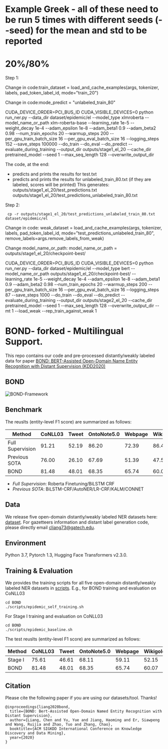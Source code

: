 # Example Greek - all of these need to be run 5 times with different seeds (--seed) for the mean and std to be reported
# 20%/80%

Step 1:

Change in code:train_dataset = load_and_cache_examples(args, tokenizer, labels, pad_token_label_id, mode="train_20")

Change in code:mode_predict = "unlabeled_train_80"

CUDA_DEVICE_ORDER=PCI_BUS_ID CUDA_VISIBLE_DEVICES=0 python run_ner.py --data_dir dataset/epidemic/el  --model_type xlmroberta --model_name_or_path xlm-roberta-base   --learning_rate 1e-5   --weight_decay 1e-4   --adam_epsilon 1e-8   --adam_beta1 0.9   --adam_beta2 0.98   --num_train_epochs 20   --warmup_steps 200   --per_gpu_train_batch_size 16   --per_gpu_eval_batch_size 16  --logging_steps 152  --save_steps 100000 --do_train --do_eval  --do_predict   --evaluate_during_training   --output_dir outputs/stage1_el_20   --cache_dir pretrained_model   --seed 1   --max_seq_length 128   --overwrite_output_dir

The code, at the end:
- predicts and prints the results for test.txt
- predicts and prints the results for unlabeled_train_80.txt (if they are labeled, scores will be printed)
This generates:
outputs/stage1_el_20/test_predictions.txt
outputs/stage1_el_20/test_predictions_unlabeled_train_80.txt

Step 2:

``` cp -r outputs/stage1_el_20/test_predictions_unlabeled_train_80.txt dataset/epidemic/el```

Change in code: weak_dataset = load_and_cache_examples(args, tokenizer, labels, pad_token_label_id, mode="test_predictions_unlabeled_train_80", remove_labels=args.remove_labels_from_weak)

Change model_name_or_path: model_name_or_path = outputs/stage1_el_20/checkpoint-best/

CUDA_DEVICE_ORDER=PCI_BUS_ID CUDA_VISIBLE_DEVICES=0 python run_ner.py --data_dir dataset/epidemic/el   --model_type bert --model_name_or_path outputs/stage1_el_20/checkpoint-best/   --learning_rate 1e-5   --weight_decay 1e-4   --adam_epsilon 1e-8   --adam_beta1 0.9   --adam_beta2 0.98   --num_train_epochs 20   --warmup_steps 200   --per_gpu_train_batch_size 16   --per_gpu_eval_batch_size 16   --logging_steps 87   --save_steps 1000 --do_train --do_eval   --do_predict   --evaluate_during_training   --output_dir outputs/stage2_el_20   --cache_dir pretrained_model   --seed 1   --max_seq_length 128   --overwrite_output_dir   --mt 1   --load_weak --rep_train_against_weak 1







# BOND- forked - Multilingual Support.
This repo contains our code and pre-processed distantly/weakly labeled data for paper [BOND: BERT-Assisted Open-Domain Name Entity Recognition with Distant Supervision (KDD2020)](https://arxiv.org/abs/2006.15509)

## BOND

![BOND-Framework](docs/bond.png)

## Benchmark
The reuslts (entity-level F1 score) are summarized as follows:

| Method | CoNLL03 | Tweet | OntoNote5.0 | Webpage | Wikigold |
| ------ | ------- | ----- | ----------- | ------- | -------- |
| Full Supervision  | 91.21 | 52.19 | 86.20 | 72.39 | 86.43 |
| Previous SOTA | 76.00 | 26.10 | 67.69 | 51.39 | 47.54 |
| BOND | 81.48 | 48.01 | 68.35 | 65.74 | 60.07 |

- *Full Supervision*: Roberta Finetuning/BiLSTM CRF
- *Previous SOTA*: BiLSTM-CRF/AutoNER/LR-CRF/KALM/CONNET


## Data

We release five open-domain distantly/weakly labeled NER datasets here: [dataset](dataset). For gazetteers information and distant label generation code, please directly email cliang73@gatech.edu.

## Environment

Python 3.7, Pytorch 1.3, Hugging Face Transformers v2.3.0.

## Training & Evaluation

We provides the training scripts for all five open-domain distantly/weakly labeled NER datasets in [scripts](scripts). E.g., for BOND training and evaluation on CoNLL03
```
cd BOND
./scripts/epidemic_self_training.sh
```
For Stage I training and evaluation on CoNLL03
```
cd BOND
./scripts/epidemic_baseline.sh
```
The test reuslts (entity-level F1 score) are summarized as follows:

| Method | CoNLL03 | Tweet | OntoNote5.0 | Webpage | Wikigold |
| ------ | ------- | ----- | ----------- | ------- | -------- |
| Stage I| 75.61   | 46.61 | 68.11       | 59.11   | 52.15    |
| BOND   | 81.48   | 48.01 | 68.35       | 65.74   | 60.07    |


## Citation

Please cite the following paper if you are using our datasets/tool. Thanks!

```
@inproceedings{liang2020bond,
  title={BOND: Bert-Assisted Open-Domain Named Entity Recognition with Distant Supervision},
  author={Liang, Chen and Yu, Yue and Jiang, Haoming and Er, Siawpeng and Wang, Ruijia and Zhao, Tuo and Zhang, Chao},
  booktitle={ACM SIGKDD International Conference on Knowledge Discovery and Data Mining},
  year={2020}
}
```
